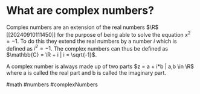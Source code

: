 # What are complex numbers?
Complex numbers are an extension of the real numbers $\R$ [[20240910111450]] for the purpose of being able to solve 
the equation $x^2 = -1$.  To do this they extend the real numbers by a number $i$ which is defined as $i^2 = -1$.
The complex numbers can thus be defined as $\mathbb{C} = \R + i | i = \sqrt{-1}$.

A complex number is always made up of two parts $z = a + i*b | a,b \in \R$ where a is called the real part and b is called the imaginary part.

#math #numbers #complexNumbers